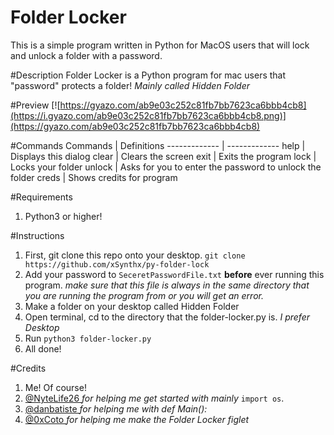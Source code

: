 # Folder Locker
This is a simple program written in Python for MacOS users that will lock and unlock a folder with a password.

#Description
Folder Locker is a Python program for mac users that "password" protects a folder! *Mainly called Hidden Folder*

#Preview
[![https://gyazo.com/ab9e03c252c81fb7bb7623ca6bbb4cb8](https://i.gyazo.com/ab9e03c252c81fb7bb7623ca6bbb4cb8.png)](https://gyazo.com/ab9e03c252c81fb7bb7623ca6bbb4cb8)

#Commands
Commands      | Definitions
------------- | -------------
help          | Displays this dialog
clear         | Clears the screen
exit          | Exits the program
lock          | Locks your folder
unlock        | Asks for you to enter the password to unlock the folder
creds         | Shows credits for program

#Requirements
1. Python3 or higher!

#Instructions
1. First, git clone this repo onto your desktop. `git clone https://github.com/xSynthx/py-folder-lock`
2. Add your password to `SeceretPasswordFile.txt` **before** ever running this program. *make sure that this file is always in the same directory that you are running the program from or you will get an error.*
3. Make a folder on your desktop called Hidden Folder
4. Open terminal, cd to the directory that the folder-locker.py is. *I prefer Desktop*
5. Run `python3 folder-locker.py`
6. All done!

#Credits
1. Me! Of course!
2. [ @NyteLife26 ](https://github.com/Nytelife26) *for helping me get started with mainly* `import os`.
3. [ @danbatiste ](https://github.com/danbatiste) *for helping me with def Main():*
4. [ @0xCoto ](https://github.com/0xCoto) *for helping me make the Folder Locker figlet*
